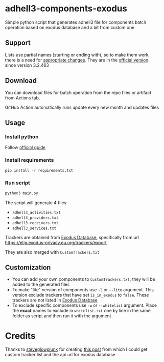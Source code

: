 # adhell3-components-exodus
Simple python script that generates adhell3 file for components batch operation based on exodus database and a bit from custom one

## Support
Lists use partial names (starting or ending with), so to make them work, there is a need for [appropriate changes](https://gitlab.com/fusionjack/adhell3/-/commit/de5d618e943c940dfed759c27a8c7b0f551c0f54). They are in the [official version](https://gitlab.com/fusionjack/adhell3) since version 3.2.463

## Download
You can download files for batch operation from the repo files or artifact from Actions tab. 

GitHub Action automatically runs update every new month and updates files

## Usage
### Install python
Follow [official guide](https://wiki.python.org/moin/BeginnersGuide/Download)

### Install requirements
```bash
pip install -r requirements.txt
```


### Run script
```bash
python3 main.py
```
The script will generate 4 files:
 - `adhell3_activities.txt`
 - `adhell3_providers.txt`
 - `adhell3_receivers.txt`
 - `adhell3_services.txt`

Trackers are obtained from [Exodus Database](https://reports.exodus-privacy.eu.org), specifically from url https://etip.exodus-privacy.eu.org/trackers/export

They are also merged with `CustomTrackers.txt`

## Customization
* You can add your own components to `CustomTrackers.txt`, they will be added to the generated files
* To make "lite" version of components use `-l` or `--lite` argument. This version exclude trackers that have set `is_in_exodus` to `false`. These trackers are not listed in [Exodus Database](https://reports.exodus-privacy.eu.org)
* To exclude specific components use `-w` or `--whitelist` argument. Place the **exact** names to exclude in `whitelist.txt` one by line in the same folder as script and then run it with the argument 

# Credits
Thanks to [steveglowplunk](https://xdaforums.com/m/steveglowplunk.6944590/) for creating [this post](https://xdaforums.com/t/script-disable-tracking-services-version-1-8.4099469/) from which I could get custom tracker list and the api url for exodus database
